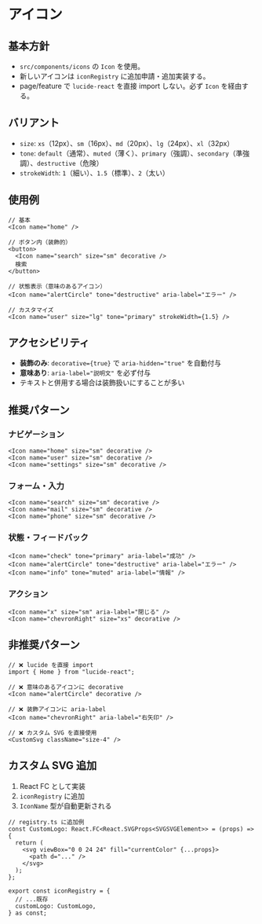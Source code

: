 # アイコン

## 基本方針

- `src/components/icons` の `Icon` を使用。
- 新しいアイコンは `iconRegistry` に追加申請・追加実装する。
- page/feature で `lucide-react` を直接 import しない。必ず `Icon` を経由する。

## バリアント

- `size`: `xs`（12px）、`sm`（16px）、`md`（20px）、`lg`（24px）、`xl`（32px）
- `tone`: `default`（通常）、`muted`（薄く）、`primary`（強調）、`secondary`（準強調）、`destructive`（危険）
- `strokeWidth`: `1`（細い）、`1.5`（標準）、`2`（太い）

## 使用例

```tsx
// 基本
<Icon name="home" />

// ボタン内（装飾的）
<button>
  <Icon name="search" size="sm" decorative />
  検索
</button>

// 状態表示（意味のあるアイコン）
<Icon name="alertCircle" tone="destructive" aria-label="エラー" />

// カスタマイズ
<Icon name="user" size="lg" tone="primary" strokeWidth={1.5} />
```

## アクセシビリティ

- **装飾のみ**: `decorative={true}` で `aria-hidden="true"` を自動付与
- **意味あり**: `aria-label="説明文"` を必ず付与
- テキストと併用する場合は装飾扱いにすることが多い

## 推奨パターン

### ナビゲーション
```tsx
<Icon name="home" size="sm" decorative />
<Icon name="user" size="sm" decorative />
<Icon name="settings" size="sm" decorative />
```

### フォーム・入力
```tsx
<Icon name="search" size="sm" decorative />
<Icon name="mail" size="sm" decorative />
<Icon name="phone" size="sm" decorative />
```

### 状態・フィードバック
```tsx
<Icon name="check" tone="primary" aria-label="成功" />
<Icon name="alertCircle" tone="destructive" aria-label="エラー" />
<Icon name="info" tone="muted" aria-label="情報" />
```

### アクション
```tsx
<Icon name="x" size="sm" aria-label="閉じる" />
<Icon name="chevronRight" size="xs" decorative />
```

## 非推奨パターン

```tsx
// ❌ lucide を直接 import
import { Home } from "lucide-react";

// ❌ 意味のあるアイコンに decorative
<Icon name="alertCircle" decorative /> 

// ❌ 装飾アイコンに aria-label
<Icon name="chevronRight" aria-label="右矢印" />

// ❌ カスタム SVG を直接使用
<CustomSvg className="size-4" />
```

## カスタム SVG 追加

1. React FC として実装
2. `iconRegistry` に追加
3. `IconName` 型が自動更新される

```tsx
// registry.ts に追加例
const CustomLogo: React.FC<React.SVGProps<SVGSVGElement>> = (props) => {
  return (
    <svg viewBox="0 0 24 24" fill="currentColor" {...props}>
      <path d="..." />
    </svg>
  );
};

export const iconRegistry = {
  // ...既存
  customLogo: CustomLogo,
} as const;
```
